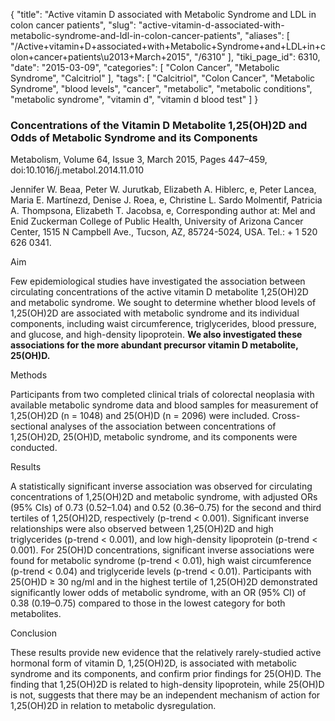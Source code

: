 {
    "title": "Active vitamin D associated with Metabolic Syndrome and LDL in colon cancer patients",
    "slug": "active-vitamin-d-associated-with-metabolic-syndrome-and-ldl-in-colon-cancer-patients",
    "aliases": [
        "/Active+vitamin+D+associated+with+Metabolic+Syndrome+and+LDL+in+colon+cancer+patients\u2013+March+2015",
        "/6310"
    ],
    "tiki_page_id": 6310,
    "date": "2015-03-09",
    "categories": [
        "Colon Cancer",
        "Metabolic Syndrome",
        "Calcitriol"
    ],
    "tags": [
        "Calcitriol",
        "Colon Cancer",
        "Metabolic Syndrome",
        "blood levels",
        "cancer",
        "metabolic",
        "metabolic conditions",
        "metabolic syndrome",
        "vitamin d",
        "vitamin d blood test"
    ]
}


### Concentrations of the Vitamin D Metabolite 1,25(OH)2D and Odds of Metabolic Syndrome and its Components

Metabolism, Volume 64, Issue 3, March 2015, Pages 447–459, doi:10.1016/j.metabol.2014.11.010

Jennifer W. Beaa, Peter W. Jurutkab, Elizabeth A. Hiblerc, e, Peter Lancea, Maria E. Martínezd, Denise J. Roea, e, Christine L. Sardo Molmentif, Patricia A. Thompsona, Elizabeth T. Jacobsa, e, Corresponding author at: Mel and Enid Zuckerman College of Public Health, University of Arizona Cancer Center, 1515 N Campbell Ave., Tucson, AZ, 85724-5024, USA. Tel.: + 1 520 626 0341.

Aim

Few epidemiological studies have investigated the association between circulating concentrations of the active vitamin D metabolite 1,25(OH)2D and metabolic syndrome. We sought to determine whether blood levels of 1,25(OH)2D are associated with metabolic syndrome and its individual components, including waist circumference, triglycerides, blood pressure, and glucose, and high-density lipoprotein.  **We also investigated these associations for the more abundant precursor vitamin D metabolite, 25(OH)D.** 

Methods

Participants from two completed clinical trials of colorectal neoplasia with available metabolic syndrome data and blood samples for measurement of 1,25(OH)2D (n = 1048) and 25(OH)D (n = 2096) were included. Cross-sectional analyses of the association between concentrations of 1,25(OH)2D, 25(OH)D, metabolic syndrome, and its components were conducted.

Results

A statistically significant inverse association was observed for circulating concentrations of 1,25(OH)2D and metabolic syndrome, with adjusted ORs (95% CIs) of 0.73 (0.52–1.04) and 0.52 (0.36–0.75) for the second and third tertiles of 1,25(OH)2D, respectively (p-trend < 0.001). Significant inverse relationships were also observed between 1,25(OH)2D and high triglycerides (p-trend < 0.001), and low high-density lipoprotein (p-trend < 0.001). For 25(OH)D concentrations, significant inverse associations were found for metabolic syndrome (p-trend < 0.01), high waist circumference (p-trend < 0.04) and triglyceride levels (p-trend < 0.01). Participants with 25(OH)D ≥ 30 ng/ml and in the highest tertile of 1,25(OH)2D demonstrated significantly lower odds of metabolic syndrome, with an OR (95% CI) of 0.38 (0.19–0.75) compared to those in the lowest category for both metabolites.

Conclusion

These results provide new evidence that the relatively rarely-studied active hormonal form of vitamin D, 1,25(OH)2D, is associated with metabolic syndrome and its components, and confirm prior findings for 25(OH)D. The finding that 1,25(OH)2D is related to high-density lipoprotein, while 25(OH)D is not, suggests that there may be an independent mechanism of action for 1,25(OH)2D in relation to metabolic dysregulation.